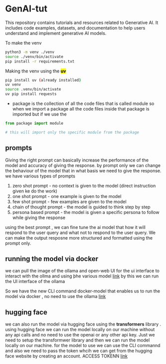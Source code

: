 # GenAI-tut
This repository contains tutorials and resources related to Generative AI. It includes code examples, datasets, and documentation to help users understand and implement generative AI models.

To make the venv
```bash
python3 -m venv ./venv
source ./venv/bin/activate
pip install -r requirements.txt
```

Making the venv using the <mark>**uv**</mark> 
```bash
pip install uv (already installed)
uv venv 
source .venv/bin/activate
uv pip install requests

```

- package is the collection of all the code files that is called module
so when we import a package all the code files inside that package is imported 
but if we use the 
```python
from package import module

# this will import only the specific module from the package
```
 
## prompts
Giving the right prompt can basically increase the performance of the model and accuracy of giving the response. by prompt only we can change the behaviour of the model that in what basis we need to give the response.
we have various types of prompts
1. zero shot prompt - no context is given to the model (direct instruction given ke do the work)
2. one shot prompt - one example is given to the model 
3. few shot prompt - few examples are given to the model
4. chain of thought prompt - the model is guided to think step by step
5. persona based prompt - the model is given a specific persona to follow while giving the response

using the best prompt , we can fine tune the ai model that how it will respond to the user query and what not to respond to the user query. We can make the output resposne more structured and formatted using the prompt only.

## running the model via docker 
we can pull the image of the ollama and open-web UI for the ui interface to interact with the ollma and using þhe various model 
[link](https://docs.openwebui.com/getting-started/quick-start/)
by this we can run the UI interface of the ollama 



So we have the new CLI command docker-model that enables us to run the model via docker , no need to use the ollama 
[link](https://docs.docker.com/ai/model-runner/get-started/#enable-docker-model-runner)


## hugging face 
we can also run the model via hugging face using the **transformers** library . using hugging face we can run the model locally on our machine without any api calls and no need to use the openai or any other api key.
Just we need to setup the transformwer library and then we can run the model locally on our machine.
for the model to use we can use the CLI commannd and also we need to pass the token whcih we can get from the hugging face website by creating an account. ACCESS TOKENN 
[link](https://huggingface.co/docs/huggingface_hub/en/guides/cli)

```bash